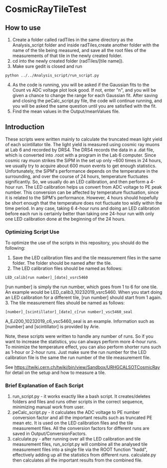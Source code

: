 # CosmicRayTileTest

## How to use
1. Create a folder called radTiles in the same directory as the Analysis_script folder and inside radTiles,create another folder with the name of the tile being measured, and save all the root files of the measurements of that tile in the newly created folder.
2. cd into the newly created folder (radTiles/[tile name]).
3. Make sure gedit is closed and run
```
python ../../Analysis_script/run_script.py
```
4. As the code is running, you will be asked if the Gaussian fits to the Count vs ADC voltage plot look good. If not, enter "n", and you will be given a chance to change the range for each Gaussian fit. After saving and closing the peCalc_script.py file, the code will continue running, and you will be asked the same question until you are satisfied with the fit.
5. Find the mean values in the Output/meanValues file.

## Introduction
These scripts were written mainly to calculate the truncated mean light yield of each scintillator tile. The light yield is measured using cosmic ray muons at Lab 6 and recorded by DRS4. The DRS4 records the data in a .dat file, which is converted into .root with a program in the Lab 6 computer. Since cosmic ray muon strikes the SiPM in the set up only ~600 times in 24 hours, we usually try to acquire about 600 muon events to get enough statistics. Unfortunately, the SiPM's performance depends on the temperature in the surrounding, and over the course of 24 hours, temperature fluctuates significantly. So, we usually do an LED calibration, and then perform a 4-hour run. The LED calibration helps us convert from ADC voltage to PE peak number. This conversion can be affected by temperature fluctuation, since it is related to the SiPM's performance. However, 4 hours should hopefully be short enough that the temperature does not fluctuate too widly within the time period. In any case, taking 6 4-hour runs and doing an LED calibration before each run is certainly better than taking one 24-hour run with only one LED calibration done at the beginning of the 24 hours. 

### Optimizing Script Use
To optimize the use of the scripts in this repository, you should do the following:
1. Save the LED calibration files and the tile measurement files in the same folder. The folder should be named after the tile.
2. The LED calibration files should be named as follows:
```
LED_calib[run number]_[date]_vsrc5460
```
[run number] is simply the run number, which goes from 1 to 6 for one tile. An example would be LED_calib3_10232019_vsrc5460. When you start doing an LED calibration for a different tile, [run number] should start from 1 again.
3. The tile measurement files should be named as follows:
```
[number]_[scintillator]_[date]_c[run number]_vsc5460_seal
```
A_EJ200_10232019_c6_vsc5460_seal is an example. Information such as [number] and [scintillator] is provided by Arie.

Note, these scripts were written to handle any number of runs. So if you want to increase the statistics, you can always perform more 4-hour runs. To minimize the temperature effect, you can also perform shorter runs such as 1-hour or 2-hour runs. Just make sure the run number for the LED calibration file is the same the run number of the tile measurement file. 

See https://twiki.cern.ch/twiki/bin/view/Sandbox/URHGCALSOTCosmicRay for detail on the setup and how to measure a tile.

### Brief Explanation of Each Script
1. run_script.py - it works exactly like a bash script. It creates/deletes folders and files and runs other scripts in the correct sequence, minimizing manual work from user.
2. peCalc_script.py - it calculates the ADC voltage to PE number conversion factor and all the important results such as truncated PE mean etc. It is used on the LED calibration files and the tile measurement files. All the conversion factors for different runs are saved in Output/ConversionFactors.
3. calculate.py - after running over all the LED calibration and tile measurement files, run_script.py will combine all the analysed tile measurement files into a single file via the ROOT function "hadd", effectively adding up all the statistics from different runs. calculate.py then calculates all the important results from the combined file.
